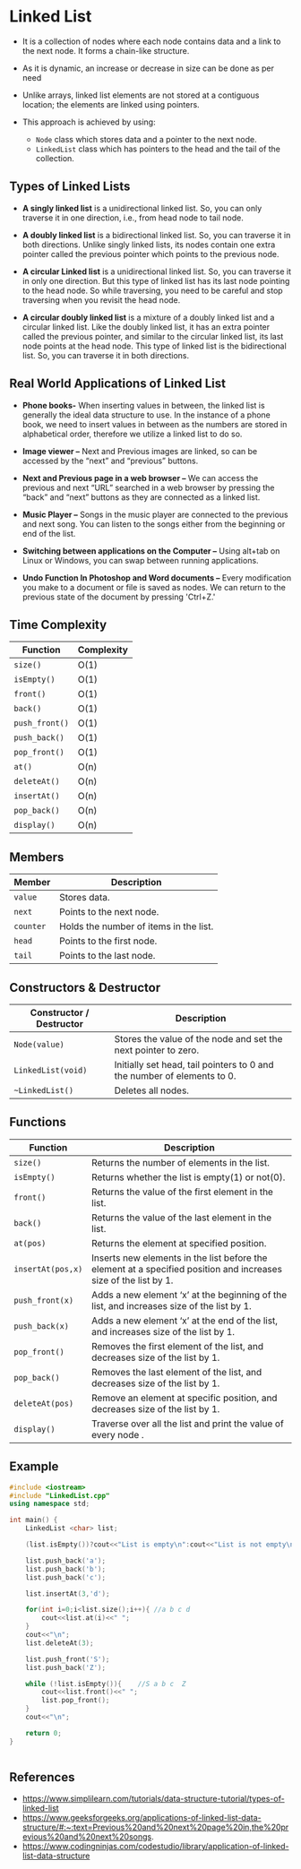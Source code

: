 # Linked List

- It is a collection of nodes where each node contains data and a link to the next node. It forms a chain-like structure.

- As it is dynamic, an increase or decrease in size can be done as per need

- Unlike arrays, linked list elements are not stored at a contiguous location; the elements are linked using pointers.

- This approach is achieved by using:
    - `Node` class which stores data and a pointer to the next node.
    - `LinkedList` class which has pointers to the head and the tail of the collection.


## Types of Linked Lists

- **A singly linked list** is a unidirectional linked list. So, you can only traverse it in one direction, i.e., from head node to tail node.

- **A doubly linked list** is a bidirectional linked list. So, you can traverse it in both directions. Unlike singly linked lists, its nodes contain one extra pointer called the previous pointer which points to the previous node.

- **A circular Linked list** is a unidirectional linked list. So, you can traverse it in only one direction. But this type of linked list has its last node pointing to the head node. So while traversing, you need to be careful and stop traversing when you revisit the head node.

- **A circular doubly linked list** is a mixture of a doubly linked list and a circular linked list. Like the doubly linked list, it has an extra pointer called the previous pointer, and similar to the circular linked list, its last node points at the head node. This type of linked list is the bidirectional list. So, you can traverse it in both directions.


## Real World Applications of Linked List

- **Phone books-** When inserting values in between, the linked list is generally the ideal data structure to use. In the instance of a phone book, we need to insert values in between as the numbers are stored in alphabetical order, therefore we utilize a linked list to do so.
- **Image viewer –** Next and Previous images are linked, so can be accessed by the “next” and “previous” buttons.

- **Next and Previous page in a web browser –** We can access the previous and next “URL” searched in a web browser by pressing the “back” and “next” buttons as they are connected as a linked list.

- **Music Player –** Songs in the music player are connected to the previous and next song. You can listen to the songs either from the beginning or end of the list.

- **Switching between applications on the Computer –** Using alt+tab on Linux or Windows, you can swap between running applications. 

- **Undo Function In Photoshop and Word documents –** Every modification you make to a document or file is saved as nodes. We can return to the previous state of the document by pressing 'Ctrl+Z.'


## Time Complexity

| Function       | Complexity |
|----------------|------------|
| `size()`       |    O(1)    |
| `isEmpty()`      |    O(1)    |
| `front()`      |    O(1)    |
| `back()`       |    O(1)    |
| `push_front()` |    O(1)    |
| `push_back()`  |    O(1)    |
| `pop_front()`  |    O(1)    |
| `at()`         |    O(n)    |
| `deleteAt()`   |    O(n)    |
| `insertAt()`     |    O(n)    |
| `pop_back()`   |    O(n)    |
| `display()`   |    O(n)    |



## Members

| Member   | Description |
|----------|-------------|
|`value`    | Stores data. |
|`next`    | Points to the next node. |
|`counter`| Holds the number of items in the list.|
|`head`    | Points to the first node. |
|`tail`    | Points to the last node. |


## Constructors & Destructor

| Constructor / Destructor | Description |
|--------------------------|-------------|
| `Node(value)`            | Stores the value of the node and set the next pointer to zero. |
| `LinkedList(void)`       | Initially set head, tail pointers to 0 and the number of elements to 0. |
| `~LinkedList()`          | Deletes all nodes. |
 

## Functions

| Function       | Description |
|----------------|-------------|
| `size()`       | Returns the number of elements in the list. |
| `isEmpty()`      | Returns whether the list is empty(1) or not(0). |
| `front()`      | Returns the value of the first element in the list.|
| `back()`       | Returns the value of the last element in the list.|
| `at(pos)`      | Returns the element at specified position.|
| `insertAt(pos,x)`| Inserts new elements in the list before the element at a specified position and increases size of the list by 1.|
| `push_front(x)`| Adds a new element ‘x’ at the beginning of the list, and increases size of the list by 1. |
| `push_back(x)` | Adds a new element ‘x’ at the end of the list, and increases size of the list by 1. |
| `pop_front()`  | Removes the first element of the list, and decreases size of the list by 1. |
| `pop_back()`   | Removes the last element of the list, and decreases size of the list by 1.|
|`deleteAt(pos)` | Remove an element at specific position, and decreases size of the list by 1.|
|`display()` | Traverse over all the list and print the value of every node  .|



## Example 

```cpp
#include <iostream>
#include "LinkedList.cpp"
using namespace std;

int main() {
    LinkedList <char> list;

    (list.isEmpty())?cout<<"List is empty\n":cout<<"List is not empty\n"; //list is not empty

    list.push_back('a');
    list.push_back('b');
    list.push_back('c');

    list.insertAt(3,'d');

    for(int i=0;i<list.size();i++){ //a b c d
        cout<<list.at(i)<<" ";
    }
    cout<<"\n";
    list.deleteAt(3);

    list.push_front('S');
    list.push_back('Z');

    while (!list.isEmpty()){    //S a b c  Z
        cout<<list.front()<<" ";
        list.pop_front();
    }
    cout<<"\n";

    return 0;
}



```

## References 
- https://www.simplilearn.com/tutorials/data-structure-tutorial/types-of-linked-list
- https://www.geeksforgeeks.org/applications-of-linked-list-data-structure/#:~:text=Previous%20and%20next%20page%20in,the%20previous%20and%20next%20songs.
- https://www.codingninjas.com/codestudio/library/application-of-linked-list-data-structure
